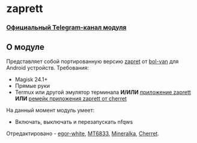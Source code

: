 # zaprett

### [Официальный Telegram-канал модуля](https://t.me/zaprett_module)

## О модуле
Представляет собой портированную версию [zapret](https://github.com/bol-van/zapret/) от [bol-van](https://github.com/bol-van/) для Android устройств.
Требования:
* Magisk 24.1+
* Прямые руки
* Termux или другой эмулятор терминала **И/ИЛИ** [приложение zaprett](https://github.com/egor-white/zaprett-app) **ИЛИ** [ремейк приложения zaprett от cherret](https://github.com/CherretGit/zaprett-app)

На данный момент модуль умеет:
+ Включать, выключать и перезапускать nfqws



Отредактировано - [egor-white](https://t.me/cheesedroid), [MT6833](https://t.me/MT6833), [Mineralka](https://t.me/Program_dayn), [Cherret](https://t.me/Cherret).
